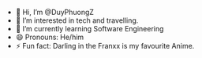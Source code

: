 - 👋 Hi, I’m @DuyPhuongZ
- 👀 I’m interested in tech and travelling.
- 🌱 I’m currently learning Software Engineering 
- 😄 Pronouns: He/him
- ⚡ Fun fact: Darling in the Franxx is my favourite Anime.

<!---
DuyPhuongZ/DuyPhuongZ is a ✨ special ✨ repository because its `README.md` (this file) appears on your GitHub profile.
You can click the Preview link to take a look at your changes.
--->
